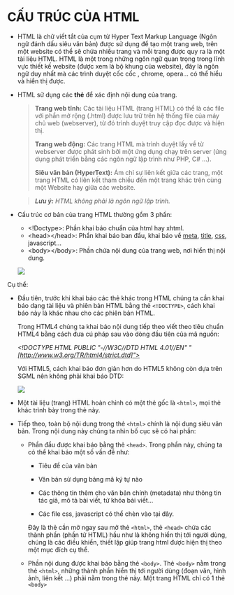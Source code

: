 # **CẤU TRÚC CỦA HTML**

- HTML là chữ viết tắt của cụm từ Hyper Text Markup Language (Ngôn ngữ đánh dấu siêu văn bản) được sử dụng để tạo một trang web, trên một website có thể sẽ chứa nhiều trang và mỗi trang được quy ra là một tài liệu HTML. HTML là một trong những ngôn ngữ quan trọng trong lĩnh vực thiết kế website (được xem là bộ khung của website), đây là ngôn ngữ duy nhất mà các trình duyệt cốc cốc , chrome, opera… có thể hiểu và hiển thị được.
- HTML sử dụng các **thẻ** để xác định nội dung của trang.

  > **Trang web tĩnh:** Các tài liệu HTML (trang HTML) có thể là các file với phần mở rộng (.html) được lưu trữ trên hệ thống file của máy chủ web (webserver), từ đó trình duyệt truy cập đọc được và hiện thị.
  >
  > **Trang web động:** Các trang HTML mà trình duyệt lấy về từ webserver được phát sinh bởi một ứng dụng chạy trên server (ứng dụng phát triển bằng các ngôn ngữ lập trình như PHP, C# ...).
  >
  > **Siêu văn bản (HyperText):** Ám chỉ sự liên kết giữa các trang, một trang HTML có liên kết tham chiếu đến một trang khác trên cùng một Website hay giữa các website.

  > **_Lưu ý:_** _HTML không phải là ngôn ngữ lập trình._

- Cấu trúc cơ bản của trang HTML thường gồm 3 phần:

  - \<!Doctype>: Phần khai báo chuẩn của html hay xhtml.
  - \<head>\</head>: Phần khai báo ban đầu, khai báo về [meta](https://hocwebchuan.com/reference/tag/tag_meta.php), [title](https://hocwebchuan.com/reference/tag/tag_title.php), [css](https://hocwebchuan.com/tutorial/tut_css.php), javascript…
  - \<body>\</body>: Phần chứa nội dung của trang web, nơi hiển thị nội dung.

  ![](https://lh3.googleusercontent.com/WQxv00RpcjiEw_eij60G4_g54afFUZEsedAg8Wg8DmvfBWaQiUcHxUaiaTa0naj4UH5YI4obfIb3LW6j3tOUOr7ax4uLth6K2YrWh2jnI93LY38vYNeYtqgaeF-TVBDdH-m3BQUWpBjddwNO8w)

Cụ thể:

- Đầu tiên, trước khi khai báo các thẻ khác trong HTML chúng ta cần khai báo dạng tài liệu và phiên bản HTML bằng thẻ `<!DOCTYPE>`, cách khai báo này là khác nhau cho các phiên bản HTML.

  Trong HTML4 chúng ta khai báo nội dung tiếp theo viết theo tiêu chuẩn HTML4 bằng cách đưa cú pháp sau vào dòng đầu tiên của mã nguồn:

  _\<!DOCTYPE HTML PUBLIC "-//W3C//DTD HTML 4.01//EN" \"[http://www.w3.org/TR/html4/strict.dtd]">_

  Với HTML5, cách khai báo đơn giản hơn do HTML5 không còn dựa trên SGML nên không phải khai báo DTD:

  ![](https://lh3.googleusercontent.com/bZcVaG1WDK-tBbdfVRhPIVL99xnsd72Yvc80ApsJASGjpb_FSkwOxPeL5OQ22Hh7MbBdKJF-vW5nK6U3VtbT1rnIVQdOXNlGYPEl0iVnW5Sgjhqrgb06ozf4IZQh7zSqy_IBDXjyA68-3O7aCw)

- Một tài liệu (trang) HTML hoàn chỉnh có một thẻ gốc là `<html>`, mọi thẻ khác trình bày trong thẻ <html> này.
- Tiếp theo, toàn bộ nội dung trong thẻ `<html>` chính là nội dung siêu văn bản. Trong nội dung này chúng ta nhìn bố cục sẽ có hai phần:

  - Phần đầu được khai báo bằng thẻ `<head>`. Trong phần này, chúng ta có thể khai báo một số vấn đề như:

    - Tiêu đề của văn bản

    - Văn bản sử dụng bảng mã ký tự nào

    - Các thông tin thêm cho văn bản chính (metadata) như thông tin tác giả, mô tả bài viết, từ khóa bài viết…

    - Các file css, javascript có thể chèn vào tại đây.

    Đây là thẻ cần mở ngay sau mở thẻ `<html>`, thẻ `<head>` chứa các thành phần (phần tử HTML) hầu như là không hiển thị tới người dùng, chúng là các điều khiển, thiết lập giúp trang html được hiện thị theo một mục đích cụ thể.

  - Phần nội dung được khai báo bằng thẻ `<body>`. Thẻ `<body>` nằm trong thẻ `<html>`, những thành phần hiển thị tới người dùng (đoạn văn, hình ảnh, liên kết ...) phải nằm trong thẻ này. Một trang HTML chỉ có 1 thẻ `<body>`

